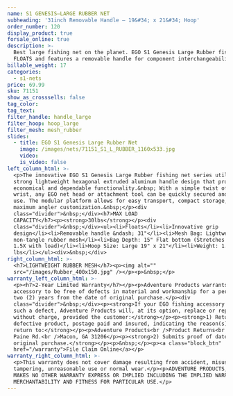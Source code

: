 ```yaml
---
name: S1 GENESIS—LARGE RUBBER NET
subheading: '31inch Removable Handle — 19&#34; x 21&#34; Hoop'
order_number: 120
display_product: true
forsale_online: true
description: >-
  Best large fishing net on the planet. EGO S1 Genesis Large Rubber fishing net
  FLOATS and features a removable handle for component interchangeability.
billable_weight: 17
categories:
  - s1-nets
price: 69.99
sku: 71151
show_as_crosssells: false
tag_color:
tag_text:
filter_handle: handle_large
filter_hoop: hoop_large
filter_mesh: mesh_rubber
slides:
  - title: EGO S1 Genesis Large Rubber Net
    image: /images/nets/71151_S1_L_RUBBER_1160x533.jpg
    video:
    is_video: false
left_column_html: >-
  <p>The innovative EGO S1 Genesis Large Rubber fishing net series utilizes a
  strong lightweight hexagonal extruded aluminum handle design that provides
  economical and dependable functionality.&nbsp; With a simple twist of the
  wrist, any EGO net head or attachment tool can be quickly secured and ready to
  use. The modular platform allows for easy transport, compact storage, and
  maximum angler customization.&nbsp;</p><div
  class="divider">&nbsp;</div><h7>MAX LOAD
  CAPACITY</h7><p><strong>30lbs</strong></p><div
  class="divider">&nbsp;</div><ul><li>Floats</li><li>Innovative grip
  design</li><li>Removable handle &ndash; 31"</li><li>Mesh Bag: Lightweight
  non-tangle rubber mesh</li><li>Bag Depth: 15" Flat bottom (Stretches up to
  1.5X with load)</li><li>Hoop Size: Large 19" x 21"</li><li>Weight: 1.75
  lbs</li></ul><div>&nbsp;</div>
right_column_html: >-
  <h7>LIGHTWEIGHT RUBBER MESH</h7><p><img alt=""
  src="/images/Rubber_400x150.jpg" /></p><p>&nbsp;</p>
warranty_left_column_html: >-
  <p><h7>2-Year Limited Warranty</h7></p><p>Adventure Products warrants your EGO
  accessory to be free of defects in material and workmanship for a period of
  two (2) years from the date of original purchase.</p><div
  class="divider">&nbsp;</div><p><strong>If your EGO fishing accessory exhibits
  such a defect, Adventure Products will, at its option, replace or repair it
  without charge, provided the customer:</strong></p><p><strong>1) Returns the
  defective product, postage paid and insured, indicating the reason(s) for the
  return to:</strong></p><p>Adventure Products<br />Product Returns<br />889 Guy
  Paine Rd.<br />Macon, GA 31206</p><p><strong>2) Submits proof of date of
  original purchase.</strong></p><p>&nbsp;</p><p><a class="block_btn"
  href="/warranty">File Claim Online</a></p>
warranty_right_column_html: >-
  <p>This warranty does not cover damage resulting from accident, misuse, abuse,
  tampering, unreasonable use or normal wear.</p><p>ADVENTURE PRODUCTS, INC.
  MAKES NO OTHER WARRANTY EXPRESS OR IMPLIED INCLUDING THE IMPLIED WARRANTIES OF
  MERCHANTABILITY AND FITNESS FOR PARTICULAR USE.</p>
---
```

